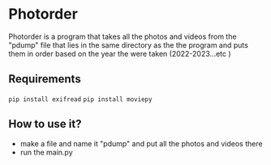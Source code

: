 # Photorder
Photorder is a program that takes all the photos and videos from the "pdump" file that lies in the same directory as the the program and puts them in order based on the year the were taken (2022-2023...etc )

## Requirements
`pip install exifread`
`pip install moviepy`
## How to use it?
- make a file and name it "pdump" and put all the photos and videos there
- run the main.py
